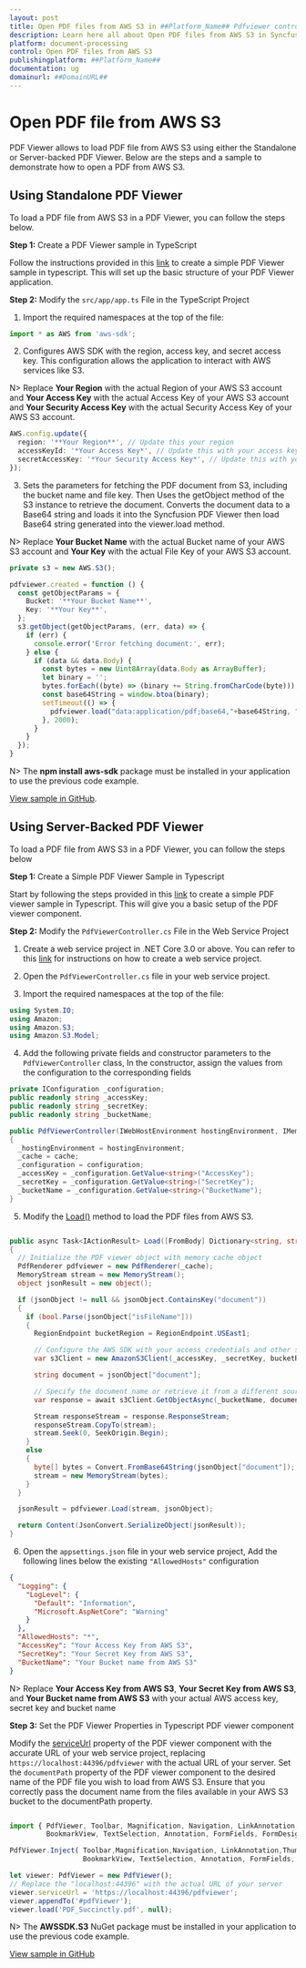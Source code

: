 ```yaml
---
layout: post
title: Open PDF files from AWS S3 in ##Platform_Name## Pdfviewer control | Syncfusion
description: Learn here all about Open PDF files from AWS S3 in Syncfusion ##Platform_Name## Pdfviewer control of Syncfusion Essential JS 2 and more.
platform: document-processing
control: Open PDF files from AWS S3
publishingplatform: ##Platform_Name##
documentation: ug
domainurl: ##DomainURL##
---
```


# Open PDF file from AWS S3

PDF Viewer allows to load PDF file from AWS S3 using either the Standalone or Server-backed PDF Viewer. Below are the steps and a sample to demonstrate how to open a PDF from AWS S3.

## Using Standalone PDF Viewer

To load a PDF file from AWS S3 in a PDF Viewer, you can follow the steps below.

**Step 1:** Create a PDF Viewer sample in TypeScript

Follow the instructions provided in this [link](https://help.syncfusion.com/document-processing/pdf/pdf-viewer/javascript-es6/getting-started) to create a simple PDF Viewer sample in typescript. This will set up the basic structure of your PDF Viewer application.

**Step 2:** Modify the `src/app/app.ts` File in the TypeScript Project

1. Import the required namespaces at the top of the file:

```typescript
import * as AWS from 'aws-sdk';
```

2. Configures AWS SDK with the region, access key, and secret access key. This configuration allows the application to interact with AWS services like S3.

N> Replace **Your Region** with the actual Region of your AWS S3 account and **Your Access Key** with the actual Access Key of your AWS S3 account and **Your Security Access Key** with the actual Security Access Key of your AWS S3 account.

```typescript
AWS.config.update({
  region: '**Your Region**', // Update this your region
  accessKeyId: '*Your Access Key*', // Update this with your access key id
  secretAccessKey: '*Your Security Access Key*', // Update this with your secret access key
});
```

3. Sets the parameters for fetching the PDF document from S3, including the bucket name and file key. Then Uses the getObject method of the S3 instance to retrieve the document. Converts the document data to a Base64 string and loads it into the Syncfusion PDF Viewer then load Base64 string generated into the viewer.load method.

N> Replace **Your Bucket Name** with the actual Bucket name of your AWS S3 account and **Your Key** with the actual File Key of your AWS S3 account.

```typescript
private s3 = new AWS.S3();

pdfviewer.created = function () {
  const getObjectParams = {
    Bucket: '**Your Bucket Name**',
    Key: '**Your Key**',
  };
  s3.getObject(getObjectParams, (err, data) => {
    if (err) {
      console.error('Error fetching document:', err);
    } else {
      if (data && data.Body) {
        const bytes = new Uint8Array(data.Body as ArrayBuffer);
        let binary = '';
        bytes.forEach((byte) => (binary += String.fromCharCode(byte)));
        const base64String = window.btoa(binary);
        setTimeout(() => {
          pdfviewer.load("data:application/pdf;base64,"+base64String, "");
        }, 2000);
      }
    }
  });
}
```

N> The **npm install aws-sdk** package must be installed in your application to use the previous code example.

[View sample in GitHub](https://github.com/SyncfusionExamples/open-save-pdf-documents-in-aws-s3/tree/master/Open%20and%20Save%20PDF%20in%20AWS%20S3%20using%20Standalone).

## Using Server-Backed PDF Viewer

To load a PDF file from AWS S3 in a PDF Viewer, you can follow the steps below

**Step 1:** Create a Simple PDF Viewer Sample in Typescript

Start by following the steps provided in this [link](https://help.syncfusion.com/document-processing/pdf/pdf-viewer/javascript-es6/getting-started) to create a simple PDF viewer sample in Typescript. This will give you a basic setup of the PDF viewer component.

**Step 2:** Modify the `PdfViewerController.cs` File in the Web Service Project

1. Create a web service project in .NET Core 3.0 or above. You can refer to this [link](https://www.syncfusion.com/kb/11063/how-to-create-pdf-viewer-web-service-in-net-core-3-0-and-above) for instructions on how to create a web service project.

2. Open the `PdfViewerController.cs` file in your web service project.

3. Import the required namespaces at the top of the file:

```csharp
using System.IO;
using Amazon;
using Amazon.S3;
using Amazon.S3.Model;
```

4. Add the following private fields and constructor parameters to the `PdfViewerController` class, In the constructor, assign the values from the configuration to the corresponding fields

```csharp
private IConfiguration _configuration;
public readonly string _accessKey;
public readonly string _secretKey;
public readonly string _bucketName;

public PdfViewerController(IWebHostEnvironment hostingEnvironment, IMemoryCache cache, IConfiguration configuration)
{
  _hostingEnvironment = hostingEnvironment;
  _cache = cache;
  _configuration = configuration;
  _accessKey = _configuration.GetValue<string>("AccessKey");
  _secretKey = _configuration.GetValue<string>("SecretKey");
  _bucketName = _configuration.GetValue<string>("BucketName");
}
```

5. Modify the [Load()](https://ej2.syncfusion.com/documentation/api/pdfviewer/#load) method to load the PDF files from AWS S3.

```csharp

public async Task<IActionResult> Load([FromBody] Dictionary<string, string> jsonObject)
{
  // Initialize the PDF viewer object with memory cache object
  PdfRenderer pdfviewer = new PdfRenderer(_cache);
  MemoryStream stream = new MemoryStream();
  object jsonResult = new object();

  if (jsonObject != null && jsonObject.ContainsKey("document"))
  {
    if (bool.Parse(jsonObject["isFileName"]))
    {
      RegionEndpoint bucketRegion = RegionEndpoint.USEast1;

      // Configure the AWS SDK with your access credentials and other settings
      var s3Client = new AmazonS3Client(_accessKey, _secretKey, bucketRegion);

      string document = jsonObject["document"];

      // Specify the document name or retrieve it from a different source
      var response = await s3Client.GetObjectAsync(_bucketName, document);

      Stream responseStream = response.ResponseStream;
      responseStream.CopyTo(stream);
      stream.Seek(0, SeekOrigin.Begin);
    }
    else
    {
      byte[] bytes = Convert.FromBase64String(jsonObject["document"]);
      stream = new MemoryStream(bytes);
    }
  }

  jsonResult = pdfviewer.Load(stream, jsonObject);

  return Content(JsonConvert.SerializeObject(jsonResult));
}
```

6. Open the `appsettings.json` file in your web service project, Add the following lines below the existing `"AllowedHosts"` configuration

```json
{
  "Logging": {
    "LogLevel": {
      "Default": "Information",
      "Microsoft.AspNetCore": "Warning"
    }
  },
  "AllowedHosts": "*",
  "AccessKey": "Your Access Key from AWS S3",
  "SecretKey": "Your Secret Key from AWS S3",
  "BucketName": "Your Bucket name from AWS S3"
}
```

N> Replace **Your Access Key from AWS S3**, **Your Secret Key from AWS S3**, and **Your Bucket name from AWS S3** with your actual AWS access key, secret key and bucket name

**Step 3:**  Set the PDF Viewer Properties in Typescript PDF viewer component

Modify the [serviceUrl](https://ej2.syncfusion.com/documentation/api/pdfviewer/#serviceurl) property of the PDF viewer component with the accurate URL of your web service project, replacing `https://localhost:44396/pdfviewer` with the actual URL of your server. Set the `documentPath` property of the PDF viewer component to the desired name of the PDF file you wish to load from AWS S3. Ensure that you correctly pass the document name from the files available in your AWS S3 bucket to the documentPath property.

```typescript

import { PdfViewer, Toolbar, Magnification, Navigation, LinkAnnotation,ThumbnailView,
         BookmarkView, TextSelection, Annotation, FormFields, FormDesigner} from '@syncfusion/ej2-pdfviewer';

PdfViewer.Inject( Toolbar,Magnification,Navigation, LinkAnnotation,ThumbnailView,
                  BookmarkView, TextSelection, Annotation, FormFields, FormDesigner);

let viewer: PdfViewer = new PdfViewer();
// Replace the "localhost:44396" with the actual URL of your server
viewer.serviceUrl = 'https://localhost:44396/pdfviewer';
viewer.appendTo('#pdfViewer');
viewer.load('PDF_Succinctly.pdf', null);

```

N> The **AWSSDK.S3** NuGet package must be installed in your application to use the previous code example.

[View sample in GitHub](https://github.com/SyncfusionExamples/open-save-pdf-documents-in-aws-s3/tree/master/Open%20and%20Save%20PDF%20in%20AWS%20S3%20using%20Server-Backend)